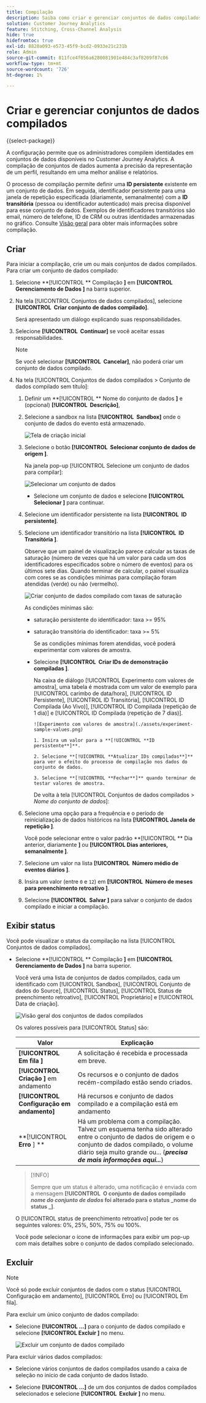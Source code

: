 ```yaml
---
title: Compilação
description: Saiba como criar e gerenciar conjuntos de dados compilados
solution: Customer Journey Analytics
feature: Stitching, Cross-Channel Analysis
hide: true
hidefromtoc: true
exl-id: 8820a093-e573-45f9-bcd2-0933e21c231b
role: Admin
source-git-commit: 811fce4f056a6280081901e484c3af8209f87c06
workflow-type: tm+mt
source-wordcount: '726'
ht-degree: 1%

---
```


# Criar e gerenciar conjuntos de dados compilados

{{select-package}}

A configuração permite que os administradores compilem identidades em conjuntos de dados disponíveis no Customer Journey Analytics. A compilação de conjuntos de dados aumenta a precisão da representação de um perfil, resultando em uma melhor análise e relatórios.

O processo de compilação permite definir uma **ID persistente** existente em um conjunto de dados. Em seguida, identificador persistente para uma janela de repetição especificada (diariamente, semanalmente) com a **ID transitória** (pessoa ou identificador autenticado) mais precisa disponível para esse conjunto de dados. Exemplos de identificadores transitórios são email, número de telefone, ID de CRM ou outras identidades armazenadas no gráfico. Consulte [Visão geral](overview.md) para obter mais informações sobre compilação.

## Criar

Para iniciar a compilação, crie um ou mais conjuntos de dados compilados. Para criar um conjunto de dados compilado:

1. Selecione **[!UICONTROL ** Compilação **]** em **[!UICONTROL **&#x200B; Gerenciamento de Dados &#x200B;**]** na barra superior.

2. Na tela [!UICONTROL Conjuntos de dados compilados], selecione **[!UICONTROL **&#x200B; Criar conjunto de dados compilado &#x200B;**]**.

   Será apresentado um diálogo explicando suas responsabilidades.

3. Selecione **[!UICONTROL **&#x200B; Continuar &#x200B;**]** se você aceitar essas responsabilidades.

   >[!NOTE]
   >
   >    Se você selecionar **[!UICONTROL **&#x200B; Cancelar &#x200B;**]**, não poderá criar um conjunto de dados compilado.

4. Na tela [!UICONTROL Conjuntos de dados compilados > Conjunto de dados compilado sem título]:

   1. Definir um **[!UICONTROL ** Nome do conjunto de dados **]** e (opcional) **[!UICONTROL **&#x200B; Descrição &#x200B;**]**,

   2. Selecione a sandbox na lista **[!UICONTROL **&#x200B; Sandbox &#x200B;**]** onde o conjunto de dados do evento está armazenado.

      ![Tela de criação inicial](./assets/create-initial.png)

   3. Selecione o botão **[!UICONTROL **&#x200B; Selecionar conjunto de dados de origem &#x200B;**]**.

      Na janela pop-up [!UICONTROL Selecione um conjunto de dados para compilar]:

      ![Selecionar um conjunto de dados](./assets/select-one-dataset.png)

      - Selecione um conjunto de dados e selecione **[!UICONTROL **&#x200B; Selecionar &#x200B;**]** para continuar.

   4. Selecione um identificador persistente na lista **[!UICONTROL **&#x200B; ID persistente &#x200B;**]**.

   5. Selecione um identificador transitório na lista **[!UICONTROL **&#x200B; ID Transitória &#x200B;**]**.

      Observe que um painel de visualização parece calcular as taxas de saturação (número de vezes que há um valor para cada um dos identificadores especificados sobre o número de eventos) para os últimos sete dias. Quando terminar de calcular, o painel visualiza com cores se as condições mínimas para compilação foram atendidas (verde) ou não (vermelho).

      ![Criar conjunto de dados compilado com taxas de saturação](./assets/create-before-experimenting.png)

      As condições mínimas são:

      - saturação persistente do identificador: taxa >= 95%

      - saturação transitória do identificador: taxa >= 5%

        Se as condições mínimas forem atendidas, você poderá experimentar com valores de amostra.

      - Selecione **[!UICONTROL **&#x200B; Criar IDs de demonstração compiladas &#x200B;**]**.

        Na caixa de diálogo [!UICONTROL Experimento com valores de amostra], uma tabela é mostrada com um valor de exemplo para [!UICONTROL carimbo de data/hora], [!UICONTROL ID Persistente], [!UICONTROL ID Transitória], [!UICONTROL ID Compilada (Ao Vivo)], [!UICONTROL ID Compilada (repetição de 1 dia)] e [!UICONTROL ID Compilada (repetição de 7 dias)].

            ![Experimento com valores de amostra](./assets/experiment-sample-values.png)
            
            1. Insira um valor para a **[!UICONTROL **ID persistente**]**.
            
            2. Selecione **[!UICONTROL **Atualizar IDs compiladas**]** para ver o efeito do processo de compilação nos dados do conjunto de dados.
            
            3. Selecione **[!UICONTROL **Fechar**]** quando terminar de testar valores de amostra.
        

        De volta à tela [!UICONTROL Conjuntos de dados compilados > _Nome do conjunto de dados_]:

   6. Selecione uma opção para a frequência e o período de reinicialização de dados históricos na lista **[!UICONTROL **&#x200B; Janela de repetição &#x200B;**]**.

      Você pode selecionar entre o valor padrão **[!UICONTROL ** Dia anterior, diariamente **]** ou **[!UICONTROL **&#x200B; Dias anteriores, semanalmente &#x200B;**]**.

   7. Selecione um valor na lista **[!UICONTROL **&#x200B; Número médio de eventos diários &#x200B;**]**.

   8. Insira um valor (entre `0` e `12`) em **[!UICONTROL **&#x200B; Número de meses para preenchimento retroativo &#x200B;**]**.

   9. Selecione **[!UICONTROL **&#x200B; Salvar &#x200B;**]** para salvar o conjunto de dados compilado e iniciar a compilação.

## Exibir status

Você pode visualizar o status da compilação na lista [!UICONTROL Conjuntos de dados compilados].

- Selecione **[!UICONTROL ** Compilação **]** em **[!UICONTROL **&#x200B; Gerenciamento de Dados &#x200B;**]** na barra superior.

  Você verá uma lista de conjuntos de dados compilados, cada um identificado com [!UICONTROL Sandbox], [!UICONTROL Conjunto de dados do Source], [!UICONTROL Status], [!UICONTROL Status de preenchimento retroativo], [!UICONTROL Proprietário] e [!UICONTROL Data de criação].

  ![Visão geral dos conjuntos de dados compilados](./assets/overview-stitched-datasetts.png)

  Os valores possíveis para [!UICONTROL Status] são:

  | Valor | Explicação |
  |-----|-----|
  | **[!UICONTROL **&#x200B; Em fila &#x200B;**]** | A solicitação é recebida e processada em breve. |
  | **[!UICONTROL **&#x200B; Criação &#x200B;**]** em andamento | Os recursos e o conjunto de dados recém-compilado estão sendo criados. |
  | **[!UICONTROL **&#x200B; Configuração em andamento &#x200B;**]** | Há recursos e conjunto de dados compilado e a compilação está em andamento |
  | **[!UICONTROL **&#x200B; Erro &#x200B;**] **&#x200B; | Há um problema com a compilação. Talvez um esquema tenha sido alterado entre o conjunto de dados de origem e o conjunto de dados compilado, o volume diário seja muito grande ou... (_**&#x200B;precisa de mais informações aqui...**_) |

  >[!INFO]
  >
  >    Sempre que um status é alterado, uma notificação é enviada com a mensagem **[!UICONTROL **&#x200B; O conjunto de dados compilado _nome do conjunto de dados_ foi alterado para o status _nome do status _**]**.


  O [!UICONTROL status de preenchimento retroativo] pode ter os seguintes valores: 0%, 25%, 50%, 75% ou 100%.

  Você pode selecionar o ícone de informações para exibir um pop-up com mais detalhes sobre o conjunto de dados compilado selecionado.


## Excluir

>[!NOTE]
>
>Você só pode excluir conjuntos de dados com o status [!UICONTROL Configuração em andamento], [!UICONTROL Erro] ou [!UICONTROL Em fila].


Para excluir um único conjunto de dados compilado:

- Selecione **[!UICONTROL **...**]** para o conjunto de dados compilado e selecione **[!UICONTROL **&#x200B; Excluir &#x200B;**]** no menu.

  ![Excluir um conjunto de dados compilado](./assets/delete-stitched-dataset.png)

Para excluir vários dados compilados:

- Selecione vários conjuntos de dados compilados usando a caixa de seleção no início de cada conjunto de dados listado.

- Selecione **[!UICONTROL **...**]** de um dos conjuntos de dados compilados selecionados e selecione **[!UICONTROL **&#x200B; Excluir &#x200B;**]** no menu.
